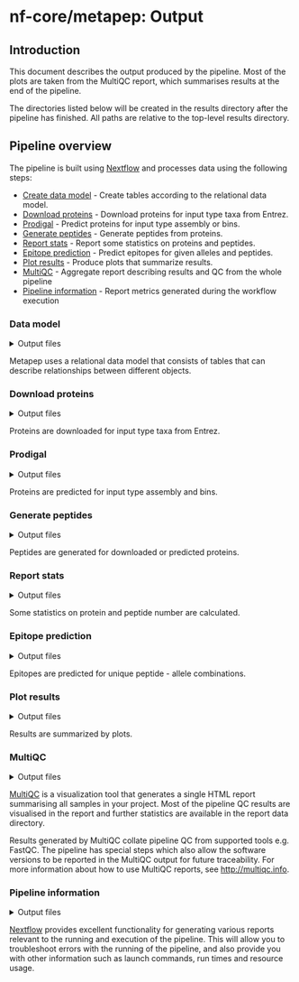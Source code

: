# nf-core/metapep: Output

## Introduction

This document describes the output produced by the pipeline. Most of the plots are taken from the MultiQC report, which summarises results at the end of the pipeline.

The directories listed below will be created in the results directory after the pipeline has finished. All paths are relative to the top-level results directory.

<!-- TODO nf-core: Write this documentation describing your workflow's output -->

## Pipeline overview

The pipeline is built using [Nextflow](https://www.nextflow.io/) and processes data using the following steps:

* [Create data model](#data-model) - Create tables according to the relational data model.
* [Download proteins](#download-proteins) - Download proteins for input type taxa from Entrez.
* [Prodigal](#prodigal) - Predict proteins for input type assembly or bins.
* [Generate peptides](#generate-peptides) - Generate peptides from proteins.
* [Report stats](#report-stats) - Report some statistics on proteins and peptides.
* [Epitope prediction](#epitope-prediction) - Predict epitopes for given alleles and peptides.
* [Plot results](#plot-results) - Produce plots that summarize results.
* [MultiQC](#multiqc) - Aggregate report describing results and QC from the whole pipeline
* [Pipeline information](#pipeline-information) - Report metrics generated during the workflow execution

### Data model

<details markdown="1">
<summary>Output files</summary>

* `db_tables/`
    * `alleles.tsv`: contains allele_id and allele_name for all unique alleles used for epitope prediction.
    * `conditions.tsv`: contains condition_id, condition_name and microbiome_id for all unique conditions.
    * `entities.tsv`: contains entity_id and entity_name for all unique entities. An entity can be a contig (for input type assembly and bins) or a taxon (for input type taxa).
    * `microbiomes_entities.nucl.tsv`: matches entities to microbiomes. Contains entity_name, microbiome_id and entity_weight for all entities of input types assembly and bins.
    * `microbiomes.tsv`: contains microbiome_id, microbiome_path, microbiome_type and weights_path for all unique microbiomes (combination of path, type and weights).
    * `proteins.tsv.gz`: contains protein_id (new unique id), protein_orig_id and protein_sequence for all unique proteins.
    * `conditions_alleles.tsv`: matches alleles to conditions. Contains condition_id and allele_id for all unique condition - allele combinations.
    * `entities_proteins.tsv`: matches proteins to entities. Contains entity_id	and protein_id for all unique entity - protein combinations.
    * `microbiomes_entities.no_weights.tsv`: matches entities to microbiomes. Contains microbiome_id and entity_id for all unique microbiome - entity combinations.
    * `microbiomes_entities.tsv`: matches entities and their weights to microbiomes. Contains microbiome_id, entity_id and entity_weight for all unique microbiome - entity combinations.
    * `proteins_peptides.tsv`: matches peptides to proteins. Contains protein_id, peptide_id and count (number of occurences of peptide in respective protein) for all unique protein - peptide combinations.

</details>

Metapep uses a relational data model that consists of tables that can describe relationships between different objects.

### Download proteins

<details markdown="1">
<summary>Output files</summary>

* `entrez_data/`
    * `entities_proteins.entrez.tsv`: matches temporary protein id given by Entrez to entities. Contains protein_tmp_id and entity_name.
    * `microbiomes_entities.entrez.tsv`: matches entities (taxa) and their weights to microbiomes. Contains microbiome_id, entity_id and entity_weight for unique microbiome - entity combinations downloaded from Entrez.
    * `proteins.entrez.tsv.gz`: contains protein_tmp_id (protein id given by Entrez) and protein_sequence for all proteins downloaded from Entrez.
    * `taxa_assemblies.tsv`: matches taxon id to assembly id.

</details>

Proteins are downloaded for input type taxa from Entrez.

### Prodigal

<details markdown="1">
<summary>Output files</summary>

* `prodigal/`
    * `*.gff`: contains proteins predicted by Prodigal in gff format.
    * `proteins.pred_*.tsv.gz`: contains proteins predicted by Prodigal in tsv format. The columns are protein_tmp_id (<contig-id_suffix>) and protein_sequence.

</details>

Proteins are predicted for input type assembly and bins.
### Generate peptides

<details markdown="1">
<summary>Output files</summary>

* `db_tables/`
    * `peptides.tsv.gz`: contains peptide_id and peptide_sequence for all unique peptides.

</details>

Peptides are generated for downloaded or predicted proteins.

### Report stats

<details markdown="1">
<summary>Output files</summary>

* `db_tables/`
    * `stats.txt`: contains statistics: unique protein counts, total peptide counts, unique peptide counts, unique peptides across all conditions.

</details>

Some statistics on protein and peptide number are calculated.

### Epitope prediction

<details markdown="1">
<summary>Output files</summary>

* `db_tables/`
    * `predictions.tsv.gz`: contains peptide_id, prediction_score (epitope prediction score) and allele_id for all unique peptide - allele combinations.
* `logs/`
    * `prediction_warnings.log`: contains warnings that occured during epitope prediction.

</details>

Epitopes are predicted for unique peptide - allele combinations.

### Plot results

<details markdown="1">
<summary>Output files</summary>

* `figures/`
    * `entity_binding_ratios/`
        * `entity_binding_ratios.allele_*.tsv`: Contains condition_name, binding_rate and entity_weight. The binding rate is calculated per entity as number of binders divided by total number of peptides. Multiple occurences of peptides within one protein are not counted.
    * `entity_binding_ratios.*.pdf`: box plot showing the binding ratios per condition and entity.
    * `entity_binding_ratios.with_points.*.pdf`: box plot showing the binding ratios per condition and entity. Each point corresponds to one entity (contig or taxon, depending on input type).
    * `prediction_scores/`
        * `prediction_scores.allele_*.tsv`: Contains prediction_score, condition_name and weight_sum. The weight_sum is calculated as the sum of all weights that belong to the entites the peptide is contained in.
    * `prediction_score_distribution.*.pdf`: weighted violin plot showing the distribution of prediction scores per condition.

</details>

Results are summarized by plots.

### MultiQC

<details markdown="1">
<summary>Output files</summary>

* `multiqc/`
    * `multiqc_report.html`: a standalone HTML file that can be viewed in your web browser.
    * `multiqc_data/`: directory containing parsed statistics from the different tools used in the pipeline.
    * `multiqc_plots/`: directory containing static images from the report in various formats.

</details>

[MultiQC](http://multiqc.info) is a visualization tool that generates a single HTML report summarising all samples in your project. Most of the pipeline QC results are visualised in the report and further statistics are available in the report data directory.

Results generated by MultiQC collate pipeline QC from supported tools e.g. FastQC. The pipeline has special steps which also allow the software versions to be reported in the MultiQC output for future traceability. For more information about how to use MultiQC reports, see <http://multiqc.info>.

### Pipeline information

<details markdown="1">
<summary>Output files</summary>

* `pipeline_info/`
    * Reports generated by Nextflow: `execution_report.html`, `execution_timeline.html`, `execution_trace.txt` and `pipeline_dag.dot`/`pipeline_dag.svg`.
    * Reports generated by the pipeline: `pipeline_report.html`, `pipeline_report.txt` and `software_versions.yml`. The `pipeline_report*` files will only be present if the `--email` / `--email_on_fail` parameter's are used when running the pipeline.
    * Reformatted samplesheet files used as input to the pipeline: `samplesheet.valid.csv`.

</details>

[Nextflow](https://www.nextflow.io/docs/latest/tracing.html) provides excellent functionality for generating various reports relevant to the running and execution of the pipeline. This will allow you to troubleshoot errors with the running of the pipeline, and also provide you with other information such as launch commands, run times and resource usage.
